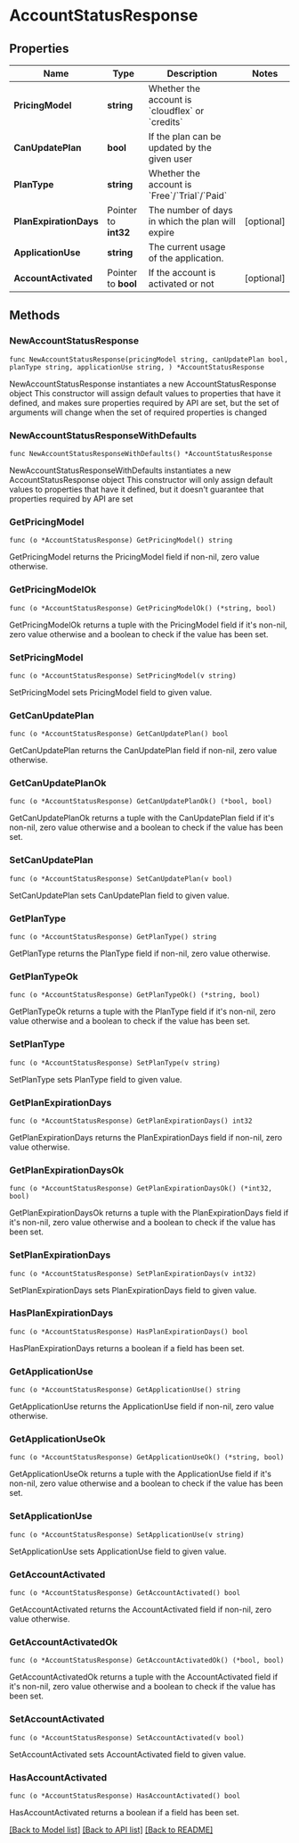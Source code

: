 # AccountStatusResponse

## Properties

Name | Type | Description | Notes
------------ | ------------- | ------------- | -------------
**PricingModel** | **string** | Whether the account is &#x60;cloudflex&#x60; or &#x60;credits&#x60; | 
**CanUpdatePlan** | **bool** | If the plan can be updated by the given user | 
**PlanType** | **string** | Whether the account is &#x60;Free&#x60;/&#x60;Trial&#x60;/&#x60;Paid&#x60; | 
**PlanExpirationDays** | Pointer to **int32** | The number of days in which the plan will expire | [optional] 
**ApplicationUse** | **string** | The current usage of the application. | 
**AccountActivated** | Pointer to **bool** | If the account is activated or not | [optional] 

## Methods

### NewAccountStatusResponse

`func NewAccountStatusResponse(pricingModel string, canUpdatePlan bool, planType string, applicationUse string, ) *AccountStatusResponse`

NewAccountStatusResponse instantiates a new AccountStatusResponse object
This constructor will assign default values to properties that have it defined,
and makes sure properties required by API are set, but the set of arguments
will change when the set of required properties is changed

### NewAccountStatusResponseWithDefaults

`func NewAccountStatusResponseWithDefaults() *AccountStatusResponse`

NewAccountStatusResponseWithDefaults instantiates a new AccountStatusResponse object
This constructor will only assign default values to properties that have it defined,
but it doesn't guarantee that properties required by API are set

### GetPricingModel

`func (o *AccountStatusResponse) GetPricingModel() string`

GetPricingModel returns the PricingModel field if non-nil, zero value otherwise.

### GetPricingModelOk

`func (o *AccountStatusResponse) GetPricingModelOk() (*string, bool)`

GetPricingModelOk returns a tuple with the PricingModel field if it's non-nil, zero value otherwise
and a boolean to check if the value has been set.

### SetPricingModel

`func (o *AccountStatusResponse) SetPricingModel(v string)`

SetPricingModel sets PricingModel field to given value.


### GetCanUpdatePlan

`func (o *AccountStatusResponse) GetCanUpdatePlan() bool`

GetCanUpdatePlan returns the CanUpdatePlan field if non-nil, zero value otherwise.

### GetCanUpdatePlanOk

`func (o *AccountStatusResponse) GetCanUpdatePlanOk() (*bool, bool)`

GetCanUpdatePlanOk returns a tuple with the CanUpdatePlan field if it's non-nil, zero value otherwise
and a boolean to check if the value has been set.

### SetCanUpdatePlan

`func (o *AccountStatusResponse) SetCanUpdatePlan(v bool)`

SetCanUpdatePlan sets CanUpdatePlan field to given value.


### GetPlanType

`func (o *AccountStatusResponse) GetPlanType() string`

GetPlanType returns the PlanType field if non-nil, zero value otherwise.

### GetPlanTypeOk

`func (o *AccountStatusResponse) GetPlanTypeOk() (*string, bool)`

GetPlanTypeOk returns a tuple with the PlanType field if it's non-nil, zero value otherwise
and a boolean to check if the value has been set.

### SetPlanType

`func (o *AccountStatusResponse) SetPlanType(v string)`

SetPlanType sets PlanType field to given value.


### GetPlanExpirationDays

`func (o *AccountStatusResponse) GetPlanExpirationDays() int32`

GetPlanExpirationDays returns the PlanExpirationDays field if non-nil, zero value otherwise.

### GetPlanExpirationDaysOk

`func (o *AccountStatusResponse) GetPlanExpirationDaysOk() (*int32, bool)`

GetPlanExpirationDaysOk returns a tuple with the PlanExpirationDays field if it's non-nil, zero value otherwise
and a boolean to check if the value has been set.

### SetPlanExpirationDays

`func (o *AccountStatusResponse) SetPlanExpirationDays(v int32)`

SetPlanExpirationDays sets PlanExpirationDays field to given value.

### HasPlanExpirationDays

`func (o *AccountStatusResponse) HasPlanExpirationDays() bool`

HasPlanExpirationDays returns a boolean if a field has been set.

### GetApplicationUse

`func (o *AccountStatusResponse) GetApplicationUse() string`

GetApplicationUse returns the ApplicationUse field if non-nil, zero value otherwise.

### GetApplicationUseOk

`func (o *AccountStatusResponse) GetApplicationUseOk() (*string, bool)`

GetApplicationUseOk returns a tuple with the ApplicationUse field if it's non-nil, zero value otherwise
and a boolean to check if the value has been set.

### SetApplicationUse

`func (o *AccountStatusResponse) SetApplicationUse(v string)`

SetApplicationUse sets ApplicationUse field to given value.


### GetAccountActivated

`func (o *AccountStatusResponse) GetAccountActivated() bool`

GetAccountActivated returns the AccountActivated field if non-nil, zero value otherwise.

### GetAccountActivatedOk

`func (o *AccountStatusResponse) GetAccountActivatedOk() (*bool, bool)`

GetAccountActivatedOk returns a tuple with the AccountActivated field if it's non-nil, zero value otherwise
and a boolean to check if the value has been set.

### SetAccountActivated

`func (o *AccountStatusResponse) SetAccountActivated(v bool)`

SetAccountActivated sets AccountActivated field to given value.

### HasAccountActivated

`func (o *AccountStatusResponse) HasAccountActivated() bool`

HasAccountActivated returns a boolean if a field has been set.


[[Back to Model list]](../README.md#documentation-for-models) [[Back to API list]](../README.md#documentation-for-api-endpoints) [[Back to README]](../README.md)


